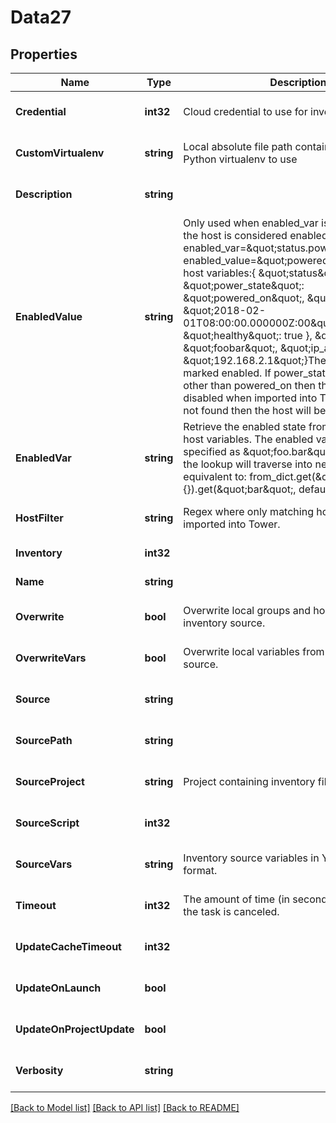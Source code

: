 # Data27

## Properties
Name | Type | Description | Notes
------------ | ------------- | ------------- | -------------
**Credential** | **int32** | Cloud credential to use for inventory updates. | [optional] [default to null]
**CustomVirtualenv** | **string** | Local absolute file path containing a custom Python virtualenv to use | [optional] [default to null]
**Description** | **string** |  | [optional] [default to null]
**EnabledValue** | **string** | Only used when enabled_var is set. Value when the host is considered enabled. For example if enabled_var&#x3D;\&quot;status.power_state\&quot;and enabled_value&#x3D;\&quot;powered_on\&quot; with host variables:{   \&quot;status\&quot;: {     \&quot;power_state\&quot;: \&quot;powered_on\&quot;,     \&quot;created\&quot;: \&quot;2018-02-01T08:00:00.000000Z:00\&quot;,     \&quot;healthy\&quot;: true    },    \&quot;name\&quot;: \&quot;foobar\&quot;,    \&quot;ip_address\&quot;: \&quot;192.168.2.1\&quot;}The host would be marked enabled. If power_state where any value other than powered_on then the host would be disabled when imported into Tower. If the key is not found then the host will be enabled | [optional] [default to null]
**EnabledVar** | **string** | Retrieve the enabled state from the given dict of host variables. The enabled variable may be specified as \&quot;foo.bar\&quot;, in which case the lookup will traverse into nested dicts, equivalent to: from_dict.get(\&quot;foo\&quot;, {}).get(\&quot;bar\&quot;, default) | [optional] [default to null]
**HostFilter** | **string** | Regex where only matching hosts will be imported into Tower. | [optional] [default to null]
**Inventory** | **int32** |  | [default to null]
**Name** | **string** |  | [default to null]
**Overwrite** | **bool** | Overwrite local groups and hosts from remote inventory source. | [optional] [default to null]
**OverwriteVars** | **bool** | Overwrite local variables from remote inventory source. | [optional] [default to null]
**Source** | **string** |  | [optional] [default to null]
**SourcePath** | **string** |  | [optional] [default to null]
**SourceProject** | **string** | Project containing inventory file used as source. | [optional] [default to null]
**SourceScript** | **int32** |  | [optional] [default to null]
**SourceVars** | **string** | Inventory source variables in YAML or JSON format. | [optional] [default to null]
**Timeout** | **int32** | The amount of time (in seconds) to run before the task is canceled. | [optional] [default to null]
**UpdateCacheTimeout** | **int32** |  | [optional] [default to null]
**UpdateOnLaunch** | **bool** |  | [optional] [default to null]
**UpdateOnProjectUpdate** | **bool** |  | [optional] [default to null]
**Verbosity** | **string** |  | [optional] [default to null]

[[Back to Model list]](../README.md#documentation-for-models) [[Back to API list]](../README.md#documentation-for-api-endpoints) [[Back to README]](../README.md)


